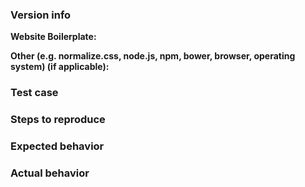 ### Version info

<!-- What versions of the following libraries are you using? Note that your issue may already
be fixed in the latest versions. -->

**Website Boilerplate:**

**Other (e.g. normalize.css, node.js, npm, bower, browser, operating system) (if applicable):**


### Test case

<!-- Provide code samples. -->


### Steps to reproduce

<!-- Provide the steps needed to reproduce the issue given the above test case. -->


### Expected behavior

<!-- What is the expected behavior? -->


### Actual behavior

<!-- What is the actual behavior? -->
